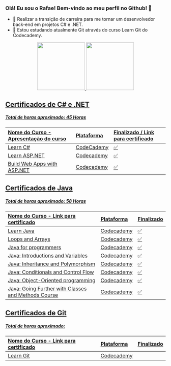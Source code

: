 ### Olá! Eu sou o Rafae! Bem-vindo ao meu perfil no Github! 👋






- 🔭 Realizar a transição de carreira para me tornar um desenvolvedor back-end em projetos C# e .NET.
- 🌱 Estou estudando atualmente Git através do curso Learn Git do Codecademy.


<div align="center">
  <a href="https://github.com/rafael-pgm">
  <img height="150em" src="https://github-readme-stats.vercel.app/api?username=rafael-pgm&show_icons=true&theme=dark&include_all_commits=true&count_private=true"/>
  <img height="150em" src="https://github-readme-stats.vercel.app/api/top-langs/?username=rafael-pgm&layout=compact&langs_count=7&theme=dark"/>
</div>
  
  
    
## Certificados de C# e .NET

##### **Total de horas aproximado:** 45 Horas


| Nome do Curso - Apresentação do curso |Plataforma| Finalizado / Link para certificado
|:--- |:--- |:--- |
|[Learn C#](https://www.codecademy.com/learn/learn-c-sharp)|CodeCademy|[:white_check_mark:](https://www.codecademy.com/profiles/rafaeldeFreitas8466922550/certificates/65f0ff88f4fc58e0536b3b51648dff24)
|[Learn ASP.NET](https://www.codecademy.com/learn/learn-asp-net)|Codecademy|[:white_check_mark:](https://www.codecademy.com/profiles/rafaeldeFreitas8466922550/certificates/6a4c3e274d5e0465254f0a2cf6052e44)
|[Build Web Apps with ASP.NET](https://www.codecademy.com/learn/paths/build-web-apps-with-asp-net)|Codecademy|[:white_check_mark:](https://www.codecademy.com/profiles/rafaeldeFreitas8466922550/certificates/5ec9a3897d4c940011f50142)

## Certificados de Java

##### **Total de horas aproximado:** 58 Horas


|Nome do Curso - Link para certificado|Plataforma| Finalizado
|:--- |:--- |:--- |
|[Learn Java](https://www.codecademy.com/learn/learn-java)|Codecademy|[:white_check_mark:](https://www.codecademy.com/profiles/rafaeldeFreitas8466922550/certificates/d3f89367b558583e361640f778191345)
|[Loops and Arrays](https://www.codecademy.com/learn/java-loops-and-arrays)|Codecademy|[:white_check_mark:](https://www.codecademy.com/profiles/rafaeldeFreitas8466922550/certificates/deed3d23a4d60bcf88d0879d1628d98d)
|[Java for programmers](https://www.codecademy.com/learn/java-for-programmers)|Codecademy|:white_check_mark:
|[Java: Introductions and Variables](https://www.codecademy.com/learn/java-introductions-and-variables)|Codecademy|[:white_check_mark:](https://www.codecademy.com/profiles/rafaeldeFreitas8466922550/certificates/8149b07e106bb4b49aad31a6432bf648)  
|[Java: Inheritance and Polymorphism](https://www.codecademy.com/learn/java-inheritance-and-polymorphism)|Codecademy|[:white_check_mark:](https://www.codecademy.com/profiles/rafaeldeFreitas8466922550/certificates/69cb3e8083ed4c2866b8ac264adf8512)  
|[Java: Conditionals and Control Flow](https://www.codecademy.com/learn/java-conditionals-and-control-flow)|Codecademy|[:white_check_mark:](https://www.codecademy.com/profiles/rafaeldeFreitas8466922550/certificates/36081e84299196c1c909061be59c5cf9)  
|[Java: Object-Oriented programming](https://www.codecademy.com/learn/java-object-oriented-programming)|Codecademy|[:white_check_mark:](https://www.codecademy.com/profiles/rafaeldeFreitas8466922550/certificates/23a06f0af71448c0a2ed456d6191e11e)
|[Java: Going Further with Classes and Methods Course](https://www.codecademy.com/learn/java-going-further-with-classes-and-methods)|Codecademy|[:white_check_mark:](https://www.codecademy.com/profiles/rafaeldeFreitas8466922550/certificates/02c8c9f4eed7545e0b4cc37a785ae026)  
  
## Certificados de Git

##### **Total de horas aproximado:** 

|Nome do Curso - Link para certificado|Plataforma| Finalizado
|:--- |:--- |:--- |
|[Learn Git](https://www.codecademy.com/learn/learn-git)|Codecademy|
  

